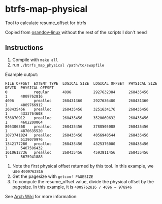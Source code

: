 # btrfs-map-physical
Tool to calculate resume_offset for btrfs

Copied from [osandov-linux](https://github.com/osandov/osandov-linux/blob/master/scripts/btrfs_map_physical.c) without the rest of the scripts I don't need

## Instructions
1. Compile with `make all`
2. run `./btrfs_map_physical /path/to/swapfile`

Example output:
```
FILE OFFSET  EXTENT TYPE  LOGICAL SIZE  LOGICAL OFFSET  PHYSICAL SIZE  DEVID  PHYSICAL OFFSET
0            regular      4096          2927632384      268435456      1      4009762816
4096         prealloc     268431360     2927636480      268431360      1      4009766912
268435456    prealloc     268435456     3251634176      268435456      1      4333764608
536870912    prealloc     268435456     3520069632      268435456      1      4602200064
805306368    prealloc     268435456     3788505088      268435456      1      4870635520
1073741824   prealloc     268435456     4056940544      268435456      1      5139070976
1342177280   prealloc     268435456     4325376000      268435456      1      5407506432
1610612736   prealloc     268435456     4593811456      268435456      1      5675941888
```

1. Note the first physical offset returned by this tool. In this example, we
   use `4009762816`
2. Get the pagesize with `getconf PAGESIZE`
3. To compute the resume_offset value, divide the physical offset by the
   pagesize. In this example, it is `4009762816 / 4096 = 978946`

See [Arch Wiki](https://wiki.archlinux.org/title/Power_management/Suspend_and_hibernate#Hibernation_into_swap_file_on_Btrfs) for more information
